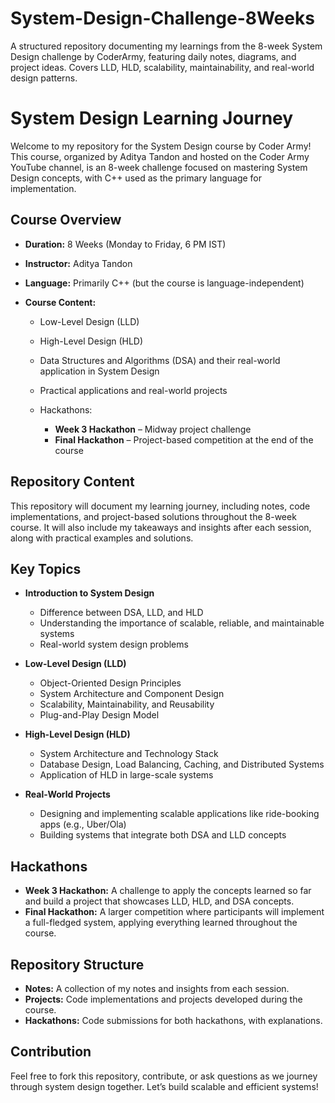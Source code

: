 # System-Design-Challenge-8Weeks
A structured repository documenting my learnings from the 8-week System Design challenge by CoderArmy, featuring daily notes, diagrams, and project ideas. Covers LLD, HLD, scalability, maintainability, and real-world design patterns.

# System Design Learning Journey

Welcome to my repository for the System Design course by Coder Army! This course, organized by Aditya Tandon and hosted on the Coder Army YouTube channel, is an 8-week challenge focused on mastering System Design concepts, with C++ used as the primary language for implementation.

## Course Overview

* **Duration:** 8 Weeks (Monday to Friday, 6 PM IST)
* **Instructor:** Aditya Tandon
* **Language:** Primarily C++ (but the course is language-independent)
* **Course Content:**

  * Low-Level Design (LLD)
  * High-Level Design (HLD)
  * Data Structures and Algorithms (DSA) and their real-world application in System Design
  * Practical applications and real-world projects
  * Hackathons:

    * **Week 3 Hackathon** – Midway project challenge
    * **Final Hackathon** – Project-based competition at the end of the course

## Repository Content

This repository will document my learning journey, including notes, code implementations, and project-based solutions throughout the 8-week course. It will also include my takeaways and insights after each session, along with practical examples and solutions.

## Key Topics

* **Introduction to System Design**

  * Difference between DSA, LLD, and HLD
  * Understanding the importance of scalable, reliable, and maintainable systems
  * Real-world system design problems
* **Low-Level Design (LLD)**

  * Object-Oriented Design Principles
  * System Architecture and Component Design
  * Scalability, Maintainability, and Reusability
  * Plug-and-Play Design Model
* **High-Level Design (HLD)**

  * System Architecture and Technology Stack
  * Database Design, Load Balancing, Caching, and Distributed Systems
  * Application of HLD in large-scale systems
* **Real-World Projects**

  * Designing and implementing scalable applications like ride-booking apps (e.g., Uber/Ola)
  * Building systems that integrate both DSA and LLD concepts

## Hackathons

* **Week 3 Hackathon:** A challenge to apply the concepts learned so far and build a project that showcases LLD, HLD, and DSA concepts.
* **Final Hackathon:** A larger competition where participants will implement a full-fledged system, applying everything learned throughout the course.

## Repository Structure

* **Notes:** A collection of my notes and insights from each session.
* **Projects:** Code implementations and projects developed during the course.
* **Hackathons:** Code submissions for both hackathons, with explanations.

## Contribution

Feel free to fork this repository, contribute, or ask questions as we journey through system design together. Let’s build scalable and efficient systems!

